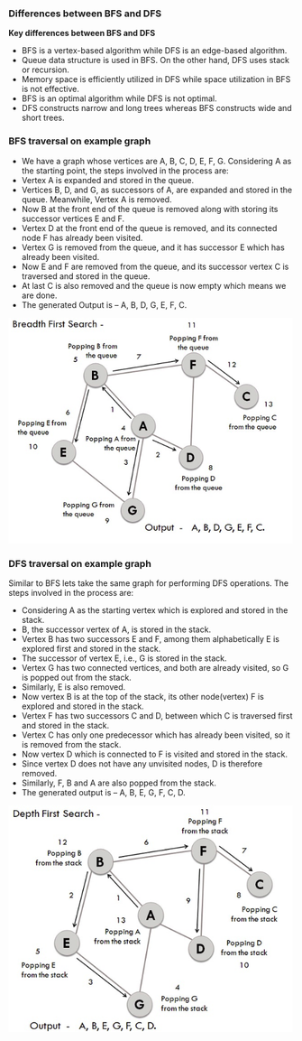 ### Differences between BFS and DFS

**Key differences between BFS and DFS**

  -  BFS is a vertex-based algorithm while DFS is an edge-based algorithm.
  -  Queue data structure is used in BFS. On the other hand, DFS uses stack or recursion.
  -  Memory space is efficiently utilized in DFS while space utilization in BFS is not effective.
  -  BFS is an optimal algorithm while DFS is not optimal.
  -  DFS constructs narrow and long trees whereas BFS constructs wide and short trees.

### BFS traversal on example graph
  -  We have a graph whose vertices are A, B, C, D, E, F, G. Considering A as the starting point, the steps involved in the process are:
  -  Vertex A is expanded and stored in the queue.
  -  Vertices B, D, and G, as successors of A, are expanded and stored in the queue. Meanwhile, Vertex A is removed.
  -  Now B at the front end of the queue is removed along with storing its successor vertices E and F.
  -  Vertex D at the front end of the queue is removed, and its connected node F has already been visited.
  -  Vertex G is removed from the queue, and it has successor E which has already been visited.
  -  Now E and F are removed from the queue, and its successor vertex C is traversed and stored in the queue.
  -  At last C is also removed and the queue is now empty which means we are done.
  -  The generated Output is – A, B, D, G, E, F, C.

  <img src="images/bfs.png"/>

### DFS traversal on example graph

Similar to BFS lets take the same graph for performing DFS operations. The steps involved in the process are:

   - Considering A as the starting vertex which is explored and stored in the stack.
   - B, the successor vertex of A, is stored in the stack.
   - Vertex B has two successors E and F, among them alphabetically E is explored first and stored in the stack.
   - The successor of vertex E, i.e., G is stored in the stack.
   - Vertex G has two connected vertices, and both are already visited, so G is popped out from the stack.
   - Similarly, E is also removed.
   - Now vertex B is at the top of the stack, its other node(vertex) F is explored and stored in the stack.
   - Vertex F has two successors C and D, between which C is traversed first and stored in the stack.
   - Vertex C has only one predecessor which has already been visited, so it is removed from the stack.
   - Now vertex D which is connected to F is visited and stored in the stack.
   - Since vertex D does not have any unvisited nodes, D is therefore removed.
   - Similarly, F, B and A are also popped from the stack.
   - The generated output is – A, B, E, G, F, C, D.

   <img src="images/dfs-1.png"/>

